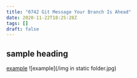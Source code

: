 ```yaml
---
title: "0742 Git Message Your Branch Is Ahead"
date: 2020-11-22T18:25:28Z
tags: []
draft: false
---
```

## sample heading
[example](https://example.com)
![example](/img in static folder.jpg)